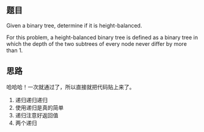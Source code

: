 ## 题目
Given a binary tree, determine if it is height-balanced.

For this problem, a height-balanced binary tree is defined as a binary tree in which the depth of the two subtrees of every node never differ by more than 1.

## 思路
哈哈哈！一次就通过了，所以直接就把代码贴上来了。  

1. 递归递归递归
2. 使用递归是真的简单
3. 递归注意好返回值
4. 两个递归
